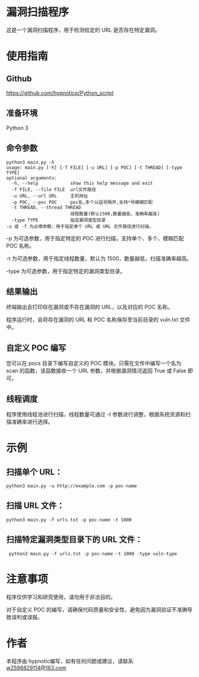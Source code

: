 # 漏洞扫描程序

这是一个漏洞扫描程序，用于检测给定的 URL 是否存在特定漏洞。

# 使用指南

## Github

https://github.com/hypnoticp/Python_script

## 准备环境

Python 3

## 命令参数

```
python3 main.py -h
usage: main.py [-h] [-f FILE] [-u URL] [-p POC] [-t THREAD] [-type TYPE]
optional arguments:
  -h, --help            show this help message and exit
  -f FILE, --file FILE  url文件路径
  -u URL, --url URL     主机地址
  -p POC, --poc POC     poc名,多个以逗号隔开,支持*号模糊匹配
  -t THREAD, --thread THREAD
                        线程数量(默认1500,数量越低，准确率越高)
  -type TYPE            指定漏洞类型目录
-u 或 -f 为必填参数，用于指定单个 URL 或 URL 文件路径进行扫描。
```

-p 为可选参数，用于指定特定的 POC 进行扫描，支持单个、多个、模糊匹配 POC 名称。

-t 为可选参数，用于指定线程数量，默认为 1500，数量越低，扫描准确率越高。

-type 为可选参数，用于指定特定的漏洞类型目录。

## 结果输出

终端输出会打印存在漏洞或不存在漏洞的 URL，以及对应的 POC 名称。

程序运行时，会将存在漏洞的 URL 和 POC 名称保存至当前目录的 vuln.txt 文件中。

## 自定义 POC 编写

您可以在 pocs 目录下编写自定义的 POC 模块。只需在文件中编写一个名为 scan 的函数，该函数接收一个 URL 参数，并根据漏洞情况返回 True 或 False 即可。

## 线程调度

程序使用线程池进行扫描，线程数量可通过 -t 参数进行调整，根据系统资源和扫描准确率进行选择。

# 示例

## 扫描单个 URL：

```
python3 main.py -u http://example.com -p poc-name
```

## 扫描 URL 文件：

```
python3 main.py -f urls.txt -p poc-name -t 1000
```

## 扫描特定漏洞类型目录下的 URL 文件：

```
 python3 main.py -f urls.txt -p poc-name -t 1000 -type vuln-type
```

# 注意事项

程序仅供学习和研究使用，请勿用于非法目的。

对于自定义 POC 的编写，请确保代码质量和安全性，避免因为漏洞验证不准确导致误判或误报。

# 作者

本程序由 hypnotic编写，如有任何问题或建议，请联系 w2598829114@163.com
